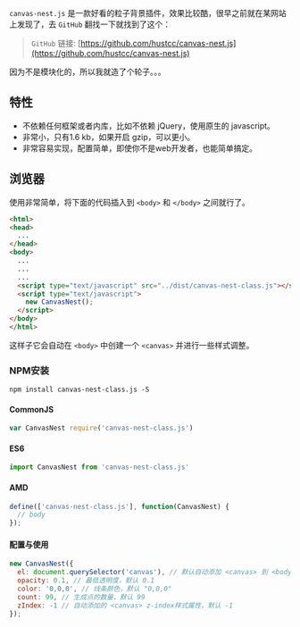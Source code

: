 
`canvas-nest.js` 是一款好看的粒子背景插件，效果比较酷，很早之前就在某网站上发现了，去 `GitHub` 翻找一下就找到了这个：

> `GitHub` 链接: [https://github.com/hustcc/canvas-nest.js](https://github.com/hustcc/canvas-nest.js)

因为不是模块化的，所以我就造了个轮子。。。

## 特性

- 不依赖任何框架或者内库，比如不依赖 jQuery，使用原生的 javascript。
- 非常小，只有1.6 kb，如果开启 gzip，可以更小。
- 非常容易实现，配置简单，即使你不是web开发者，也能简单搞定。

## 浏览器

使用非常简单，将下面的代码插入到 `<body>` 和 `</body>` 之间就行了。

```html
<html>
<head>
  ...
</head>
<body>
  ...
  ...
  ...
  <script type="text/javascript" src="../dist/canvas-nest-class.js"></script>
  <script type="text/javascript">
    new CanvasNest();
  </script>
</body>
</html>
```

这样子它会自动在 `<body>` 中创建一个 `<canvas>` 并进行一些样式调整。

### NPM安装

```shell
npm install canvas-nest-class.js -S
```

#### CommonJS

```javascript
var CanvasNest require('canvas-nest-class.js')
```

#### ES6

```javascript
import CanvasNest from 'canvas-nest-class.js'
```

#### AMD

```javascript
define(['canvas-nest-class.js'], function(CanvasNest) {
  // body
});
```

#### 配置与使用

```javascript
new CanvasNest({
  el: document.querySelector('canvas'), // 默认自动添加 <canvas> 到 <body>
  opacity: 0.1, // 最低透明度，默认 0.1
  color: '0,0,0', // 线条颜色，默认 "0,0,0"
  count: 99, // 生成点的数量，默认 99
  zIndex: -1 // 自动添加的 <canvas> z-index样式属性，默认 -1
});
```

